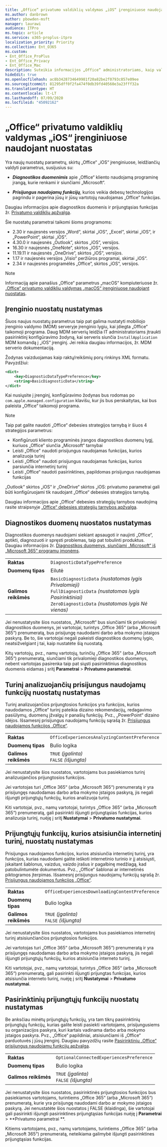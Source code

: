 ```yaml
---
title: „Office“ privatumo valdiklių valdymas „iOS“ įrenginiuose naudojant nuostatas
ms.author: danbrown
author: pbowden-msft
manager: laurawi
audience: ITPro
ms.topic: article
ms.service: o365-proplus-itpro
localization_priority: Priority
ms.collection: Ent_O365
ms.custom:
- Ent_Office_ProPlus
- Ent_Office_Privacy
- Ent_Office_Mac
description: Suteikia informacijos „Office“ administratoriams, kaip valdyti privatumo parametrus „iOS“ įrenginiuose.
hideEdit: true
ms.openlocfilehash: ac8b3428734649981f20a82be2f0793c857e09ee
ms.sourcegitcommit: 81295dff0f2fa474f0db39fd40560e3a23fff32a
ms.translationtype: HT
ms.contentlocale: lt-LT
ms.lasthandoff: 07/09/2020
ms.locfileid: "45092162"
---
```

# <a name="use-preferences-to-manage-privacy-controls-for-office-on-ios-devices"></a>„Office“ privatumo valdiklių valdymas „iOS“ įrenginiuose naudojant nuostatas

Yra naujų nuostatų parametrų, skirtų „Office“ „iOS“ įrenginiuose, leidžiančių valdyti parametrus, susijusius su:

- ***Diagnostikos duomenimis*** apie „Office“ kliento naudojamą programinę įrangą, kurie renkami ir siunčiami „Microsoft“.

- ***Prisijungus naudojamų funkcijų***, kurios veikia debesų technologijos pagrindu ir pagerina jūsų ir jūsų vartotojų naudojamas „Office“ funkcijas.

Daugiau informacijos apie diagnostikos duomenis ir prijungtąsias funkcijas žr. [Privatumo valdiklių apžvalga](overview-privacy-controls.md).

Šie nuostatų parametrai taikomi šioms programoms:
- 2.30 ir naujesnės versijos „Word“, skirtai „iOS“, „Excel“, skirtai „iOS“, ir „PowerPoint“, skirtai „iOS“.
- 4.30.0 ir naujesnės „Outlook“, skirtos „iOS“, versijos.
- 16.30 ir naujesnės „OneNote“, skirtos „iOS“, versijos.
- 11.19.11 ir naujesnės „OneDrive“, skirtos „iOS“, versijos.
- 1.17 ir naujesnės versijos „Visio“ peržiūros programai, skirtai „iOS“.
- 2.34 ir naujesnės programėlės „Office“, skirtos „iOS“, versijos.

> [!NOTE]
> Informaciją apie panašius „Office“ parametrus „macOS“ kompiuteriuose žr. [„Office“ privatumo valdiklių valdymas „macOS“ įrenginiuose naudojant nuostatas](mac-privacy-preferences.md).


## <a name="setting-device-preferences"></a>Įrenginio nuostatų nustatymas
Šiuos naujus nuostatų parametrus taip pat galima nustatyti mobiliojo įrenginio valdymo (MDM) serveryje įrenginio lygiu, kai įdiegta „Office“ taikomoji programa. Daug MDM serverių leidžia IT administratoriams įtraukti pasirinktinį konfigūravimo žodyną, kai serveris siunčia `InstallApplication` MDM komandą į „iOS“ įrenginį. Jei reikia daugiau informacijos, žr. MDM serverio dokumentaciją.

Žodynas vaizduojamas kaip raktų/reikšmių porų rinkinys XML formatu. Pavyzdžiui:

```xml
<dict>
    <key>DiagnosticDataTypePreference</key>
    <string>BasicDiagnosticData</string>
</dict>
```

Kai nusiųsite į įrenginį, konfigūravimo žodynas bus rodomas po `com.apple.managed.configuration` klavišu, kur jis bus perskaitytas, kai bus paleista „Office“ taikomoji programa.

> [!NOTE]
> Taip pat galite naudoti „Office“ debesies strategijos tarnybą ir šiuos 4 strategijos parametrus:
> - Konfigūruoti kliento programinės įrangos diagnostikos duomenų lygį, kuriuos „Office“ siunčia „Microsoft“ tarnybai
> - Leisti „Office" naudoti prisijungus naudojamas funkcijas, kurios analizuoja turinį
> - Leisti „Office" naudoti prisijungus naudojamas funkcijas, kurios parsiunčia internetinį turinį
> - Leisti „Office“ naudoti pasirinktines, papildomas prisijungus naudojamas funkcijas 
>
> „Outlook“ skirtos „iOS“ ir „OneDrive“ skirtos „iOS: privatumo parametrai gali būti konfigūruojami tik naudojant „Office“ debesies strategijos tarnybą.
>
> Daugiau informacijos apie „Office“ debesies strategijų tarnybos naudojimą rasite straipsnyje [„Office“ debesies strategijų tarnybos apžvalga](../overview-office-cloud-policy-service.md).

## <a name="preference-setting-for-diagnostic-data"></a>Diagnostikos duomenų nuostatos nustatymas

Diagnostikos duomenys naudojami siekiant apsaugoti ir naujinti „Office“, aptikti, diagnozuoti ir spręsti problemas, taip pat tobulinti produktus. Daugiau informacijos žr. [Diagnostikos duomenys, siunčiami „Microsoft“ iš „Microsoft 365“ programų įmonėms](overview-privacy-controls.md#diagnostic-data-sent-from-microsoft-365-apps-for-enterprise-to-microsoft).

|||
|:-----|:-----|
|**Raktas**  | `DiagnosticDataTypePreference`  |
|**Duomenų tipas**  | Eilutė |
|**Galimos reikšmės**  | `BasicDiagnosticData` *(nustatomas lygis Privalomieji)* <br/> `FullDiagnosticData` *(nustatomas lygis Pasirinktiniai)* <br/> `ZeroDiagnosticData` *(nustatomas lygis Nė vienas)* |

Jei nenustatysite šios nuostatos, „Microsoft“ bus siunčiami tik privalomieji diagnostikos duomenys, jei vartotojai, turintys „Office 365“ (arba „Microsoft 365“) prenumeratą, bus prisijungę naudodami darbo arba mokymo įstaigos paskyrą. Be to, šie vartotojai negali pakeisti diagnostikos duomenų lygio, neatsižvelgiant į tai, kaip nustatėte šią nuostatą.

Kitų vartotojų, pvz., namų vartotojų, turinčių „Office 365“ (arba „Microsoft 365“) prenumeratą, siunčiami tik privalomieji diagnostikos duomenys, nebent vartotojas pasirenka taip pat siųsti pasirinktinius diagnostikos duomenis eidamas į sritį **Parametrai** > **Privatumo parametrai**.


## <a name="preference-setting-for-connected-experiences-that-analyze-your-content"></a>Turinį analizuojančių prisijungus naudojamų funkcijų nuostatų nustatymas

Turinį analizuojančios prijungtosios funkcijos yra funkcijos, kurios naudodamos „Office“ turinį pateikia dizaino rekomendacijų, redagavimo pasiūlymų, duomenų įžvalgų ir panašių funkcijų. Pvz., „PowerPoint“ dizaino idėjos. Išsamesnį prisijungus naudojamų funkcijų sąrašą žr. [Prisijungus naudojamos funkcijos „Office“](connected-experiences.md).

|||
|:-----|:-----|
|**Raktas**  | `OfficeExperiencesAnalyzingContentPreference`  |
|**Duomenų tipas**  | Bulio logika |
|**Galimos reikšmės**  | `TRUE` *(įgalinta)* <br/> `FALSE` *(išjungta)*|


Jei nenustatysite šios nuostatos, vartotojams bus pasiekiamos turinį analizuojančios prijungtosios funkcijos.

Jei vartotojas turi „Office 365“ (arba „Microsoft 365“) prenumeratą ir yra prisijungęs naudodamas darbo arba mokymo įstaigos paskyrą, jis negali išjungti prijungtųjų funkcijų, kurios analizuoja turinį.

Kiti vartotojai, pvz., namų vartotojai, turintys „Office 365“ (arba „Microsoft 365“) prenumeratą, gali pasirinkti išjungti prijungtąsias funkcijas, kurios analizuoja turinį, nuėję į sritį **Nustatymai** > **Privatumo nustatymai**.

## <a name="preference-setting-for-connected-experiences-that-download-online-content"></a>Prijungtųjų funkcijų, kurios atsisiunčia internetinį turinį, nuostatų nustatymas

Prisijungus naudojamos funkcijos, kurios atsisiunčia internetinį turinį, yra funkcijos, kurias naudodami galite ieškoti internetinio turinio ir jį atsisiųsti, įskaitant šablonus, vaizdus, vaizdo įrašus ir pagalbinę medžiagą, kad patobulintumėte dokumentus. Pvz., „Office“ šablonai ar internetinės piktogramos įterpimas. Išsamesnį prisijungus naudojamų funkcijų sąrašą žr. [Prisijungus naudojamos funkcijos „Office“](connected-experiences.md).

|||
|:-----|:-----|
|**Raktas**  | `OfficeExperiencesDownloadingContentPreference`  |
|**Duomenų tipas**  | Bulio logika |
|**Galimos reikšmės**  | `TRUE` *(įgalinta)* <br/> `FALSE` *(išjungta)*|


Jei nenustatysite šios nuostatos, vartotojams bus pasiekiamos internetinį turinį atsisiunčiančios prijungtosios funkcijos.

Jei vartotojas turi „Office 365“ (arba „Microsoft 365“) prenumeratą ir yra prisijungęs naudodamas darbo arba mokymo įstaigos paskyrą, jis negali išjungti prijungtųjų funkcijų, kurios atsisiunčia interneto turinį.

Kiti vartotojai, pvz., namų vartotojai, turintys „Office 365“ (arba „Microsoft 365“) prenumeratą, gali pasirinkti išjungti prijungtas funkcijas, kurios atsisiunčia interneto turinį, nuėję į sritį **Nustatymai** > **Privatumo nustatymai**.

## <a name="preference-setting-for-optional-connected-experiences"></a>Pasirinktinių prijungtųjų funkcijų nuostatų nustatymas

Be anksčiau minėtų prijungtųjų funkcijų, yra tam tikrų pasirinktinių prijungtųjų funkcijų, kurias galite leisti pasiekti vartotojams, prisijungusiems su organizacijos paskyra, kuri kartais vadinama darbo arba mokymo įstaigos paskyra. Pvz., „Office“ papildiniai, atsisiunčiami iš „Office“ parduotuvės į jūsų įrenginį. Daugiau pavyzdžių rasite [Pasirinktinių „Office“ prisijungus naudojamų funkcijų apžvalga](optional-connected-experiences.md).

|||
|:-----|:-----|
|**Raktas**  | `OptionalConnectedExperiencesPreference`  |
|**Duomenų tipas**  | Bulio logika |
|**Galimos reikšmės**  | `TRUE` *(įgalinta)* <br/> `FALSE` *(išjungta)*|


Jei nenustatysite šios nuostatos, pasirinktinės prijungtosios funkcijos bus pasiekiamos vartotojams, turintiems „Office 365“ (arba „Microsoft 365“) prenumeratą, kurie yra prisijungę naudodami darbo ar mokymo įstaigos paskyrą. Jei nenustatėte šios nuostatos į FALSE (klaidinga), šie vartotojai gali pasirinkti išjungti pasirinktines prijungtąsias funkcijas nuėję į **Parametrai**  >  **Privatumo parametrai **.

Kitiems vartotojams, pvz., namų vartotojams, turintiems „Office 365“ (arba „Microsoft 365“) prenumeratą, neteikiama galimybė išjungti pasirinktines prijungtąsias funkcijas.